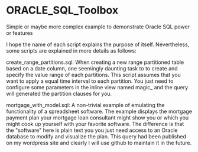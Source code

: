 # ORACLE_SQL_Toolbox
Simple or maybe more complex example to demonstrate Oracle SQL power or features

I hope the name of each script explains the purpose of itself. Nevertheless, some scripts are explained in more details as follows:

create_range_partitions.sql: 
When creating a new range partitioned table based on a date column, one seemingly daunting task to to create 
and specify the value range of each partitions. This script assumes that you want to apply a equal time interval to each partition. You 
just need to configure some parameters in the inline view named magic_ and the query will generated the partition clauses for you.

mortgage_with_model.sql:
A non-trivial example of emulating the functionality of a spreadsheet software. The example displays the mortgage payment plan your mortgage loan consultant might show you or which you might cook up yourself with your favorite software. The difference is that the "software" here is plain text you you just need access to an Oracle database to modify and visualize the plan. This query had been published on my wordpress site and clearly I will use github to maintain it in the future.
